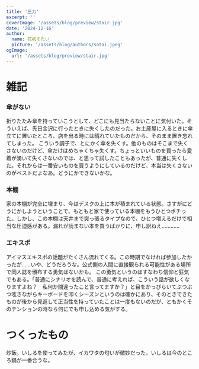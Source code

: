 ```yaml
---
title: '圧力'
excerpt: ''
coverImage: '/assets/blog/preview/stair.jpg'
date: '2024-12-16'
author:
  name: 花初そたい
  picture: '/assets/blog/authors/sotai.jpeg'
ogImage:
  url: '/assets/blog/preview/stair.jpg'
---
```

# 雑記
### 傘がない
折りたたみ傘を持っていこうとして、どこにも見当たらないことに気付いた。そういえば、先日金沢に行ったときに失くしたのだった。お土産屋に入るときに傘立てに置いたところ、店を出る時には晴れていたものだから、そのまま置き忘れてしまった。
こういう調子で、とにかく傘を失くす。他のものはそこまで失くさないのだけど、傘だけはめちゃくちゃ失くす。ちょっといいものを買ったら愛着が湧いて失くさないのでは、と思って試したこともあったが、普通に失くした。それからは一番安いものを買うようにしているのだけど、本当は失くさないのがベストだよなあ。どうにかできないかな。

### 本棚
家の本棚が完全に埋まり、今はデスクの上に本が積まれている状態。さすがにどうにかしようということで、もともと家で使っている本棚をもうひとつポチった。しかし、この本棚は天井まで突っ張るタイプなので、ひとつ増えるだけで相当な圧迫感がある。漏れが読まない本を買うばかりに、申し訳ねえ…………

### エキスポ
アイマスエキスポの話題がたくさん流れてくる。この時期でなければ参加したかったが……いや、どうだろうな。公式側の人間に直接観られる可能性がある場所で同人誌を頒布する勇気はないかも。
この勇気というのはすなわち信仰と狂気でもある。「普通にシナリオを読んで、普通に考えれば、こういう話が欲しくなりますよね？　私何か間違ったこと言ってますか？」と目をかっぴらいてぶつぶつ呟きながらキーボードを叩くシーズンというのは確かにあり、そのときできたものが後から見返して正当性を持っていたことは一度もないのだが、ともかくそのテンションの時なら何にでも申し込める気がする。

# つくったもの
炒飯。いしるを使ってみたが、イカワタの匂いが微妙だった。いしるは今のところ鍋が一番合うな。
